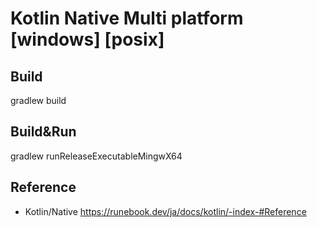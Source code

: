Kotlin Native Multi platform [windows] [posix]
====

Build
----
gradlew build

Build&Run
----
gradlew runReleaseExecutableMingwX64


Reference
----
- Kotlin/Native https://runebook.dev/ja/docs/kotlin/-index-#Reference
